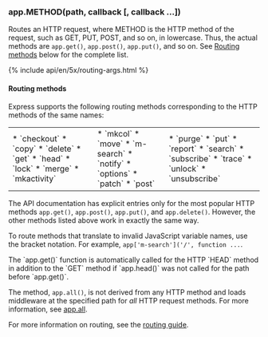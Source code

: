 <h3 id='app.METHOD'>app.METHOD(path, callback [, callback ...])</h3>

Routes an HTTP request, where METHOD is the HTTP method of the request, such as GET,
PUT, POST, and so on, in lowercase. Thus, the actual methods are `app.get()`,
`app.post()`, `app.put()`, and so on.  See [Routing methods](#routing-methods) below for the complete list.

{% include api/en/5x/routing-args.html %}

#### Routing methods

Express supports the following routing methods corresponding to the HTTP methods of the same names:

<table style="border: 0px; background: none">
<tr>
<td style="background: none; border: 0px;" markdown="1">
* `checkout`
* `copy`
* `delete`
* `get`
* `head`
* `lock`
* `merge`
* `mkactivity`
</td>
<td style="background: none; border: 0px;" markdown="1">
* `mkcol`
* `move`
* `m-search`
* `notify`
* `options`
* `patch`
* `post`
</td>
<td style="background: none; border: 0px;" markdown="1">
* `purge`
* `put`
* `report`
* `search`
* `subscribe`
* `trace`
* `unlock`
* `unsubscribe`
</td>
</tr>
</table>

The API documentation has explicit entries only for the most popular HTTP methods `app.get()`,
`app.post()`, `app.put()`, and `app.delete()`.
However, the other methods listed above work in exactly the same way.

To route methods that translate to invalid JavaScript variable names, use the bracket notation. For example, `app['m-search']('/', function ...`.

<div class="doc-box doc-info" markdown="1">
  The `app.get()` function is automatically called for the HTTP `HEAD` method in addition to the `GET`
  method if `app.head()` was not called for the path before `app.get()`.
</div>

The method, `app.all()`, is not derived from any HTTP method and loads middleware at
the specified path for _all_ HTTP request methods.
For more information, see [app.all](#app.all).

For more information on routing, see the [routing guide](/guide/routing.html).
